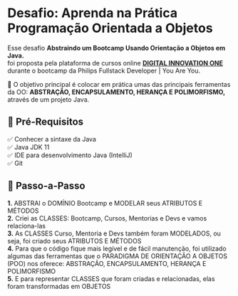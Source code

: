 <h1> Desafio: Aprenda na Prática Programação Orientada a Objetos</h1>

<p>Esse desafio <strong>Abstraindo um Bootcamp Usando Orientação a Objetos em Java.</strong><br>foi proposta pela plataforma de cursos online <strong><a href="https://web.digitalinnovation.one/">DIGITAL INNOVATION ONE</a></strong> durante o bootcamp da Philips Fullstack Developer | You Are You.<br>


💎 O objetivo principal é colocar em prática umas das principais ferramentas da OO: <strong>ABSTRAÇÃO, ENCAPSULAMENTO, HERANÇA E POLIMORFISMO,</strong> através de um projeto Java. </p>

<h2>🛑 Pré-Requisitos</h2>

<p>
✅ Conhecer a sintaxe da Java<br>
✅ Java JDK 11<br>
✅ IDE para desenvolvimento Java (IntelliJ)<br>
✅ Git<br>
</p>


<h2> 👣 Passo-a-Passo</h2>

<p>
<strong>	1.</strong> ABSTRAI o DOMÍNIO Bootcamp e MODELAR seus ATRIBUTOS E MÉTODOS <br>
<strong>	2.</strong> Criei as CLASSES: Bootcamp, Cursos, Mentorias e Devs e vamos relaciona-las <br>
<strong>	3.</strong> As CLASSES Curso, Mentoria e Devs também foram MODELADOS, ou seja, foi criado seus ATRIBUTOS E MÉTODOS <br> 
<strong>	4.</strong> Para que o código fique mais legível e de fácil manutenção, foi utilizado algumas das ferramentas que o PARADIGMA DE ORIENTAÇÃO A OBJETOS (POO) nos oferece: ABSTRAÇÃO, ENCAPSULAMENTO, HERANÇA E POLIMORFISMO <br>
<strong>	5.</strong> E para representar CLASSES que foram criadas e relacionadas, elas foram transformadas em OBJETOS<br>
</p>